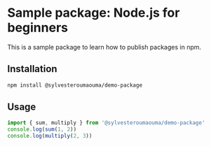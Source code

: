 # Sample package: Node.js for beginners
This is a sample package to learn how to publish packages in npm.
## Installation
```bash
npm install @sylvesteroumaouma/demo-package
```
## Usage
```js
import { sum, multiply } from '@sylvesteroumaouma/demo-package'
console.log(sum(1, 2))
console.log(multiply(2, 3))